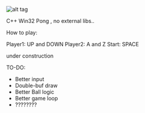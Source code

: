 ![alt tag](http://i.imgur.com/TF802CR.png)

C++ Win32 Pong , no external libs..

How to play:

Player1: UP and DOWN
Player2: A and Z
Start: SPACE

under construction

TO-DO:
* Better input
* Double-buf draw
* Better Ball logic
* Better game loop
* ????????


